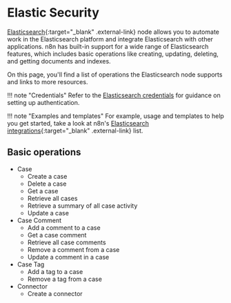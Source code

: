 # Elastic Security

[Elasticsearch](https://elastic.co){:target="_blank" .external-link} node allows you to automate work in the Elasticsearch platform and integrate Elasticsearch with other applications. n8n has built-in support for a wide range of Elasticsearch features, which includes basic operations like creating, updating, deleting, and getting documents and indexes. 

On this page, you'll find a list of operations the Elasticsearch node supports and links to more resources.

!!! note "Credentials"
    Refer to the [Elasticsearch credentials](https://docs.n8n.io/integrations/builtin/credentials/elasticsearch/) for guidance on setting up authentication. 

!!! note "Examples and templates"
    For example, usage and templates to help you get started, take a look at n8n's [Elasticsearch integrations](https://n8n.io/integrations/elasticsearch/){:target="_blank" .external-link} list.


## Basic operations

* Case
    * Create a case
    * Delete a case
    * Get a case
    * Retrieve all cases
    * Retrieve a summary of all case activity
    * Update a case
* Case Comment
    * Add a comment to a case
    * Get a case comment
    * Retrieve all case comments
    * Remove a comment from a case
    * Update a comment in a case
* Case Tag
    * Add a tag to a case
    * Remove a tag from a case
* Connector
    * Create a connector
